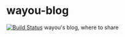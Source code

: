 wayou-blog
==========
[![Build Status](https://travis-ci.org/wayou/wayou-blog.svg?branch=master)](https://travis-ci.org/wayou/wayou-blog)
wayou's blog, where to share
